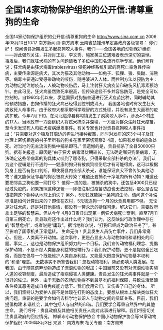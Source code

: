 # 全国14家动物保护组织的公开信:请尊重狗的生命

全国14家动物保护组织的公开信:请尊重狗的生命
http://www.sina.com.cn 2006年08月10日10:17 南方新闻网-南方周末
云南省楚雄州牟定县政府各级领导：
你们好！
惊闻贵县近期发生多起疯狗咬人事件，我们——全国各地的动物保护组织——对此强烈关注，并对肖正友、李文秀、施家英三位遇难者表示深切的哀悼。
事发后，我们就狂犬病的有关问题请教了多位中国知名流行病学专家。他们解释说：狂犬病是由狂犬病毒(rabiesvirus) 侵犯神经系统引起的高死亡率急性传染病，主要传染源是病犬，其次为猫及其他动物——如兔子、狐狸、狼、臭鼬、浣熊等。病毒主要通过受感染动物的咬伤，随唾液进入人体。而控制方法以预防为主：为动物定期注射疫苗，人被动物咬伤后，马上注射狂犬病疫苗和破伤风抗毒素预防针。由此可见，狂犬病虽然致死率很高，但传染途径不多并容易防范，是完全可以控制的。自1960年代以来，发达国家对狗猫普遍进行狂犬疫苗接种，同时辅助其他预防措施，由狗传播的狂犬病已经得到控制或消灭。
我国各地也时有发生狂犬病致死人命事件，由于政府大都采取科学理智的方式处理，并没有发生大面积的疫病扩散。今年7月下旬，在河北临漳县称勾镇发生了疯狗咬人事件，涉及4个村庄的17人。当地政府一方面组织人将疯犬捕杀并深埋，一方面为群众注射狂犬疫苗，至今未发现死人和狂犬疫病爆发事件。有关专家也针对贵县疯狗咬人事件指出：“只需要对这个镇及其周边的狗进行接种疫苗，同时对发病的这3个村子及其地理上密切相连的村子里所有的狗关在家里密切观察2-4周，如果有发病的迹象处死。对当地的无主流浪狗集中捕杀即可。”
但遗憾的是，贵县捕杀了全县50000只狗。据有关报道：原因是“由于狂犬
病毒潜伏期较长，无法确定哪只狗带病毒，无法确定这些带病毒的狗具体又咬到了哪条狗，只得采取全部扑杀的办法”。我们认为这个逻辑是行不通的——健康的狗只有被疯狗咬伤后才有可能得病，这可以根据狗身上是否有伤口判断。即使将县内全部犬杀光，谁能保证疯犬不曾传染其他动物？谁又能保证邻县的狗没被疯犬传染？难道还要捕杀干净境内所有动物？难道还要把邻县之狗也要一网打尽？
值得一提的是，被捕杀的狗中，还包括4000只已经经过免疫的。如果按照这种逻辑——即便注射过疫苗防疫也无法控制，那么是否应该把狗这个物种从地球上消失？
另外，5元钱就能换一条狗的生命。请问这个补偿标准是如何计算出来的？即使在农村，5元钱连狗一个月的伙食费用都不够。
无论是对狂犬病，还是对其他事情，都没有一劳永逸的捷径可走。解决它们，需要政府拿出足够的智慧来。但从今年 4月8日贵县出现第一例狂犬病死亡案例，直至7月11日第三例死亡，贵县政府还作出过什么呢？我们认为，这反映出行政治理中存在的“智慧危机”，或者说是“庸政”。据当地群众说，“打狗已经成为政治任务了”，甚至影响了国家机关正常运转。
生命无价！贵县发生人员伤亡事件，我们非常痛心。但是，人类离不开动物。这次事件，更是凸显出人与动物如何和谐相处的问题。事实上，这也是动物保护组织努力的一个目标。我们宣传动物福利理念、提倡保护动物，不是不顾人类自身利益的极端行为；我们保护动物，更不是提倡全民吃斋，而是在倡导一个既能维护人类自身利益，又能最大限度保护动物基本权利的“和谐”理念。
无数事实不断警告我们：忽视动物福利，势必影响人类发展。在我国，由于随意遗弃动物造成了流浪动物的增加；中国目前又没有对流浪动物实施人道的收容制度，最后造成了疫病侵害人类健康。贵县发生的狂犬病事件就是一个很好的佐证。另外，由于无数的农场动物得不到最基本的福利保障，导致生活繁殖条件极其恶劣造成自身免疫能力低下。我们食用它们，又伤害了自己的身体。
所以，我们坚持认为爱护人民不是体现在打狗的态度上。要想从根本上解决类似狂犬病问题，重要的是要学会如何去科学地认识人与动物之间的辩证关系。目前，我们提倡构建
和谐社会，其中包括人与自然的和谐。我们要学会尊重自然界中的其他生命。
我们呼吁：贵县政府及其他相关责任人能对此事进行解释。我们将密切关注贵县政府的回应情况。
邯郸市小动物保护协会
中国小动物保护协会等14家动物保护组织
2006年8月3日 来源：
南方周末
相关专题：南方周末 


